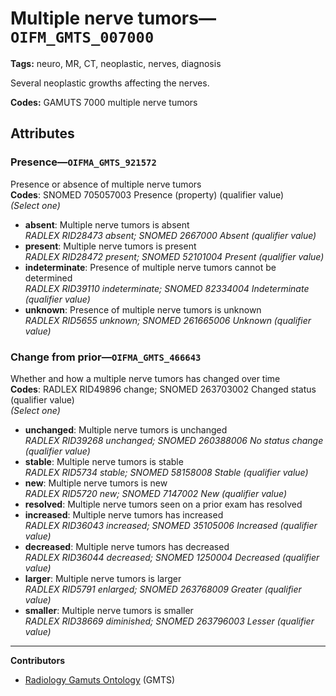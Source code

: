# Multiple nerve tumors—`OIFM_GMTS_007000`

**Tags:** neuro, MR, CT, neoplastic, nerves, diagnosis

Several neoplastic growths affecting the nerves.

**Codes:** GAMUTS 7000 multiple nerve tumors

## Attributes

### Presence—`OIFMA_GMTS_921572`

Presence or absence of multiple nerve tumors  
**Codes**: SNOMED 705057003 Presence (property) (qualifier value)  
*(Select one)*

- **absent**: Multiple nerve tumors is absent  
_RADLEX RID28473 absent; SNOMED 2667000 Absent (qualifier value)_
- **present**: Multiple nerve tumors is present  
_RADLEX RID28472 present; SNOMED 52101004 Present (qualifier value)_
- **indeterminate**: Presence of multiple nerve tumors cannot be determined  
_RADLEX RID39110 indeterminate; SNOMED 82334004 Indeterminate (qualifier value)_
- **unknown**: Presence of multiple nerve tumors is unknown  
_RADLEX RID5655 unknown; SNOMED 261665006 Unknown (qualifier value)_

### Change from prior—`OIFMA_GMTS_466643`

Whether and how a multiple nerve tumors has changed over time  
**Codes**: RADLEX RID49896 change; SNOMED 263703002 Changed status (qualifier value)  
*(Select one)*

- **unchanged**: Multiple nerve tumors is unchanged  
_RADLEX RID39268 unchanged; SNOMED 260388006 No status change (qualifier value)_
- **stable**: Multiple nerve tumors is stable  
_RADLEX RID5734 stable; SNOMED 58158008 Stable (qualifier value)_
- **new**: Multiple nerve tumors is new  
_RADLEX RID5720 new; SNOMED 7147002 New (qualifier value)_
- **resolved**: Multiple nerve tumors seen on a prior exam has resolved  
- **increased**: Multiple nerve tumors has increased  
_RADLEX RID36043 increased; SNOMED 35105006 Increased (qualifier value)_
- **decreased**: Multiple nerve tumors has decreased  
_RADLEX RID36044 decreased; SNOMED 1250004 Decreased (qualifier value)_
- **larger**: Multiple nerve tumors is larger  
_RADLEX RID5791 enlarged; SNOMED 263768009 Greater (qualifier value)_
- **smaller**: Multiple nerve tumors is smaller  
_RADLEX RID38669 diminished; SNOMED 263796003 Lesser (qualifier value)_

---

**Contributors**

- [Radiology Gamuts Ontology](https://gamuts.net/) (GMTS)